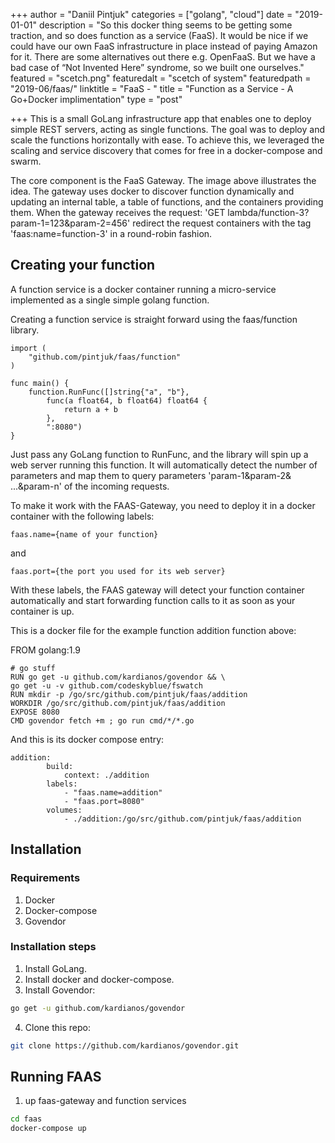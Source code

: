 +++
author = "Daniil Pintjuk"
categories = ["golang", "cloud"]
date = "2019-01-01"
description = "So this docker thing seems to be getting some traction, and so does function as a service (FaaS). It would be nice if we could have our own FaaS infrastructure in place instead of paying Amazon for it. There are some alternatives out there e.g. OpenFaaS. But we have a bad case of “Not Invented Here” syndrome, so we built one ourselves."
featured = "scetch.png"
featuredalt = "scetch of system"
featuredpath = "2019-06/faas/"
linktitle = "FaaS - "
title = "Function as a Service - A Go+Docker implimentation"
type = "post"

+++
This is a small GoLang infrastructure app that enables one to deploy simple REST servers, acting as single functions. The goal was to deploy and scale the functions horizontally with ease. To achieve this, we leveraged the scaling and service discovery that comes for free in a docker-compose and swarm.

The core component is the FaaS Gateway. The image above illustrates the idea. The gateway uses docker to discover function dynamically and updating an internal table, a table of functions, and the containers providing them.  When the gateway receives the request: 'GET lambda/function-3?param-1=123&param-2=456' redirect the request containers with the tag 'faas:name=function-3' in a round-robin fashion. 

## Creating your function

A function service is a docker container running a micro-service implemented as a single simple golang function.

Creating a function service is straight forward using the faas/function library.

``` golang
import (
    "github.com/pintjuk/faas/function"
)

func main() {
    function.RunFunc([]string{"a", "b"},
        func(a float64, b float64) float64 {
            return a + b
        },
        ":8080")
}
```

Just pass any GoLang function to RunFunc, and the library will spin up a web server running this function. It will automatically detect the number of parameters and map them to query parameters 'param-1&param-2& ...&param-n' of the incoming requests.

To make it work with the FAAS-Gateway, you need to deploy it in a docker container with the following labels:

``` 
faas.name={name of your function}
```

and

``` 
faas.port={the port you used for its web server}
```


With these labels, the FAAS gateway will detect your function container automatically and start forwarding function calls to it as soon as your container is up.

This is a docker file for the example function addition function above:

FROM golang:1.9
```docker
# go stuff
RUN go get -u github.com/kardianos/govendor && \
go get -u -v github.com/codeskyblue/fswatch
RUN mkdir -p /go/src/github.com/pintjuk/faas/addition
WORKDIR /go/src/github.com/pintjuk/faas/addition
EXPOSE 8080
CMD govendor fetch +m ; go run cmd/*/*.go
```
And this is its docker compose entry:
```docker-compose
addition:
        build:
            context: ./addition
        labels:
            - "faas.name=addition"
            - "faas.port=8080"
        volumes:
            - ./addition:/go/src/github.com/pintjuk/faas/addition
```

## Installation
### Requirements

1. Docker
2. Docker-compose
3. Govendor

### Installation steps 
1. Install GoLang. 
2. Install docker and docker-compose.
3. Install Govendor:
``` bash
go get -u github.com/kardianos/govendor
```
4. Clone this repo:
``` bash
git clone https://github.com/kardianos/govendor.git
```

## Running FAAS
1. up faas-gateway and function services
``` bash
cd faas
docker-compose up
```

